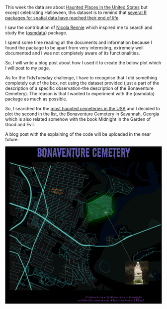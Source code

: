 This week the data are about [Haunted Places in the United States](https://github.com/timothyrenner/shadowlands-haunted-places) but except celebrating Halloween, this dataset is to remind that [several R packages for spatial data have reached their end of life](https://geocompx.org/post/2023/rgdal-retirement/index.html).

I saw the contribution of [Nicola Rennie](https://github.com/nrennie/tidytuesday/tree/main/2023/2023-10-10) which inspired me to search and study the {[osmdata](https://docs.ropensci.org/osmdata/index.html)} package.

I spend some time reading all the documents and information because I found the package to be apart from very interesting, extremely well documented and I was not completely aware of its functionalities.

So, I will write a blog post about how I used it to create the below plot which I will post to my page. 

As for the TidyTuesday challenge, I have to recognise that I did something completely out of the box, not using the dataset provided (just a part of the description of a specific observation-the description of the Bonaventure Cemetery). The reason is that I wanted to experiment with the {osmdata} package as much as possible.

So, I searched for the [most haunted cemeteries in the USA](https://www.onlyinyourstate.com/usa/haunted-cemeteries-usa/) and I decided to plot the second in the list, the Bonaventure Cemetery in Savannah, Georgia which is also related somehow with the book Midnight in the Garden of Good and Evil.

A blog post with the explaining of the code will be uploaded in the near future. 

![](./Week_41.png)


